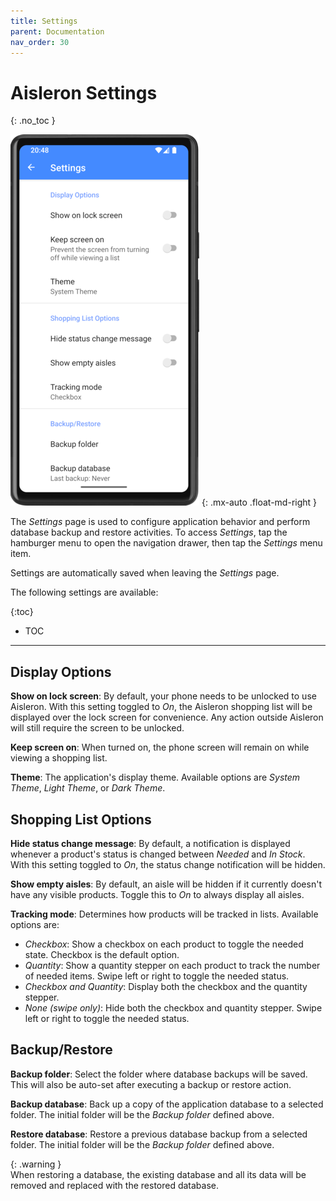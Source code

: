 ```yaml
---
title: Settings
parent: Documentation
nav_order: 30
---
```


# Aisleron Settings
{: .no_toc }

![Settings Page](/assets/images/screenshots/light-mode/alr-050-settings.png)
{: .mx-auto .float-md-right }

The *Settings* page is used to configure application behavior and perform database backup and restore activities. To access *Settings*, tap the hamburger menu to open the navigation drawer, then tap the *Settings* menu item.

Settings are automatically saved when leaving the *Settings* page.

The following settings are available:

{:toc}
* TOC

---

## Display Options

**Show on lock screen**: By default, your phone needs to be unlocked to use Aisleron. With this setting toggled to *On*, the Aisleron shopping list will be displayed over the lock screen for convenience. Any action outside Aisleron will still require the screen to be unlocked.

**Keep screen on**: When turned on, the phone screen will remain on while viewing a shopping list.

**Theme**: The application's display theme. Available options are *System Theme*, *Light Theme*, or *Dark Theme*.

## Shopping List Options

**Hide status change message**: By default, a notification is displayed whenever a product's status is changed between *Needed* and *In Stock*. With this setting toggled to *On*, the status change notification will be hidden.

**Show empty aisles**: By default, an aisle will be hidden if it currently doesn't have any visible products. Toggle this to *On* to always display all aisles.

**Tracking mode**: Determines how products will be tracked in lists. Available options are:

* *Checkbox*: Show a checkbox on each product to toggle the needed state. Checkbox is the default option.
* *Quantity*: Show a quantity stepper on each product to track the number of needed items. Swipe left or right to toggle the needed status.
* *Checkbox and Quantity*: Display both the checkbox and the quantity stepper.
* *None (swipe only)*: Hide both the checkbox and quantity stepper. Swipe left or right to toggle the needed status.

## Backup/Restore

**Backup folder**: Select the folder where database backups will be saved. This will also be auto-set after executing a backup or restore action.

**Backup database**: Back up a copy of the application database to a selected folder. The initial folder will be the *Backup folder* defined above. 

**Restore database**: Restore a previous database backup from a selected folder. The initial folder will be the *Backup folder* defined above. 

{: .warning }  
When restoring a database, the existing database and all its data will be removed and replaced with the restored database. 